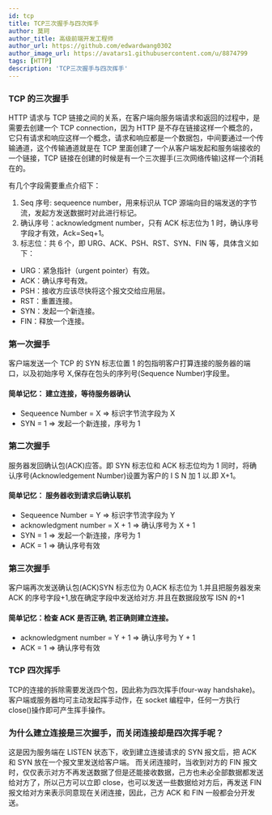 ```yaml
---
id: tcp
title: TCP三次握手与四次挥手
author: 莫珂
author_title: 高级前端开发工程师
author_url: https://github.com/edwardwang0302
author_image_url: https://avatars1.githubusercontent.com/u/8874799
tags: [HTTP]
description: 'TCP三次握手与四次挥手'
---
```


### TCP 的三次握手
HTTP 请求与 TCP 链接之间的关系，在客户端向服务端请求和返回的过程中，是需要去创建一个 TCP <!--truncate-->
connection，因为 HTTP 是不存在链接这样一个概念的，它只有请求和响应这样一个概念，请求和响应都是一个数据包，中间要通过一个传输通道，这个传输通道就是在 TCP 里面创建了一个从客户端发起和服务端接收的一个链接，TCP 链接在创建的时候是有一个三次握手(三次网络传输)这样一个消耗在的。

有几个字段需要重点介绍下：

1. Seq 序号: sequeence number，用来标识从 TCP 源端向目的端发送的字节流，发起方发送数据时对此进行标记。
2. 确认序号：acknowledgment number，只有 ACK 标志位为 1 时，确认序号字段才有效，Ack=Seq+1。
3. 标志位：共 6 个，即 URG、ACK、PSH、RST、SYN、FIN 等，具体含义如下：
+ URG：紧急指针（urgent pointer）有效。
+ ACK：确认序号有效。
+ PSH：接收方应该尽快将这个报文交给应用层。
+ RST：重置连接。
+ SYN：发起一个新连接。
+ FIN：释放一个连接。

### 第一次握手
客户端发送一个 TCP 的 SYN 标志位置 1 的包指明客户打算连接的服务器的端口，以及初始序号 X,保存在包头的序列号(Sequence Number)字段里。

#### 简单记忆： 建立连接，等待服务器确认
+ Sequeence Number = X => 标识字节流字段为 X
+ SYN = 1 => 发起一个新连接，序号为 1

### 第二次握手
服务器发回确认包(ACK)应答。即 SYN 标志位和 ACK 标志位均为 1 同时，将确认序号(Acknowledgement Number)设置为客户的 I S N 加 1 以.即 X+1。

#### 简单记忆： 服务器收到请求后确认联机
+ Sequeence Number = Y => 标识字节流字段为 Y
+ acknowledgment number = X + 1 => 确认序号为 X + 1
+ SYN = 1 => 发起一个新连接，序号为 1
+ ACK = 1 => 确认序号有效

### 第三次握手
客户端再次发送确认包(ACK)SYN 标志位为 0,ACK 标志位为 1.并且把服务器发来 ACK 的序号字段+1,放在确定字段中发送给对方.并且在数据段放写 ISN 的+1

#### 简单记忆：检查 ACK 是否正确, 若正确则建立连接。
+ acknowledgment number = Y + 1 => 确认序号为 Y + 1
+ ACK = 1 => 确认序号有效

### TCP 四次挥手
TCP的连接的拆除需要发送四个包，因此称为四次挥手(four-way handshake)。客户端或服务器均可主动发起挥手动作，在 socket 编程中，任何一方执行 close()操作即可产生挥手操作。



### 为什么建立连接是三次握手，而关闭连接却是四次挥手呢？
这是因为服务端在 LISTEN 状态下，收到建立连接请求的 SYN 报文后，把 ACK 和 SYN 放在一个报文里发送给客户端。
而关闭连接时，当收到对方的 FIN 报文时，仅仅表示对方不再发送数据了但是还能接收数据，己方也未必全部数据都发送给对方了，所以己方可以立即 close，也可以发送一些数据给对方后，再发送 FIN 报文给对方来表示同意现在关闭连接，因此，己方 ACK 和 FIN 一般都会分开发送。